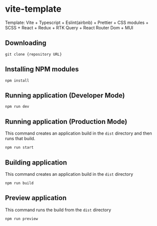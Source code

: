 # vite-template
Template: Vite + Typescript + Eslint(airbnb) + Prettier + CSS modules + SCSS + React + Redux + RTK Query + React Router Dom + MUI

## Downloading
```
git clone {repository URL}
```

## Installing NPM modules
```
npm install
```

## Running application (Developer Mode)
```
npm run dev
```

## Running application (Production Mode)
This command creates an application build in the `dist` directory and then runs that build.
```
npm run start
```

## Building application
This command creates an application build in the `dist` directory
```
npm run build
```

## Preview application
This command runs the build from the `dist` directory
```
npm run preview
```
